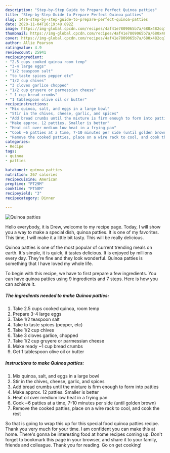 ```yaml
---
description: "Step-by-Step Guide to Prepare Perfect Quinoa patties"
title: "Step-by-Step Guide to Prepare Perfect Quinoa patties"
slug: 1476-step-by-step-guide-to-prepare-perfect-quinoa-patties
date: 2020-11-04T16:19:48.892Z
image: https://img-global.cpcdn.com/recipes/4af41e7809065b7a/680x482cq70/quinoa-patties-recipe-main-photo.jpg
thumbnail: https://img-global.cpcdn.com/recipes/4af41e7809065b7a/680x482cq70/quinoa-patties-recipe-main-photo.jpg
cover: https://img-global.cpcdn.com/recipes/4af41e7809065b7a/680x482cq70/quinoa-patties-recipe-main-photo.jpg
author: Allie Pearson
ratingvalue: 4.9
reviewcount: 25941
recipeingredient:
- "2.5 cups cooked quinoa room temp"
- "3-4 large eggs"
- "1/2 teaspoon salt"
- "to taste spices pepper etc"
- "1/2 cup chives"
- "3 cloves garlice chopped"
- "1/2 cup gruyere or parmessian cheese"
- " 1 cup bread crumbs"
- "1 tablespoon olive oil or butter"
recipeinstructions:
- "Mix quinoa, salt, and eggs in a large bowl"
- "Stir in the chives, cheese, garlic, and spices"
- "Add bread crumbs until the mixture is firm enough to form into patties"
- "Make approx. 12 patties. Smaller is better"
- "Heat oil over medium low heat in a frying pan"
- "Cook ~6 patties at a time, 7-10 minutes per side (until golden brown)"
- "Remove the cooked patties, place on a wire rack to cool, and cook the rest"
categories:
- Recipe
tags:
- quinoa
- patties

katakunci: quinoa patties 
nutrition: 267 calories
recipecuisine: American
preptime: "PT29M"
cooktime: "PT58M"
recipeyield: "3"
recipecategory: Dinner

---
```



![Quinoa patties](https://img-global.cpcdn.com/recipes/4af41e7809065b7a/680x482cq70/quinoa-patties-recipe-main-photo.jpg)

Hello everybody, it is Drew, welcome to my recipe page. Today, I will show you a way to make a special dish, quinoa patties. It is one of my favorites. This time, I will make it a little bit tasty. This will be really delicious.

Quinoa patties is one of the most popular of current trending meals on earth. It's simple, it is quick, it tastes delicious. It is enjoyed by millions every day. They're fine and they look wonderful. Quinoa patties is something that I have loved my whole life.




To begin with this recipe, we have to first prepare a few ingredients. You can have quinoa patties using 9 ingredients and 7 steps. Here is how you can achieve it.

<!--inarticleads1-->

##### The ingredients needed to make Quinoa patties:

1. Take 2.5 cups cooked quinoa, room temp
1. Prepare 3-4 large eggs
1. Take 1/2 teaspoon salt
1. Take to taste spices (pepper, etc)
1. Take 1/2 cup chives
1. Take 3 cloves garlice, chopped
1. Take 1/2 cup gruyere or parmessian cheese
1. Make ready  ~1 cup bread crumbs
1. Get 1 tablespoon olive oil or butter




<!--inarticleads2-->

##### Instructions to make Quinoa patties:

1. Mix quinoa, salt, and eggs in a large bowl
1. Stir in the chives, cheese, garlic, and spices
1. Add bread crumbs until the mixture is firm enough to form into patties
1. Make approx. 12 patties. Smaller is better
1. Heat oil over medium low heat in a frying pan
1. Cook ~6 patties at a time, 7-10 minutes per side (until golden brown)
1. Remove the cooked patties, place on a wire rack to cool, and cook the rest




So that is going to wrap this up for this special food quinoa patties recipe. Thank you very much for your time. I am confident you can make this at home. There's gonna be interesting food at home recipes coming up. Don't forget to bookmark this page in your browser, and share it to your family, friends and colleague. Thank you for reading. Go on get cooking!
